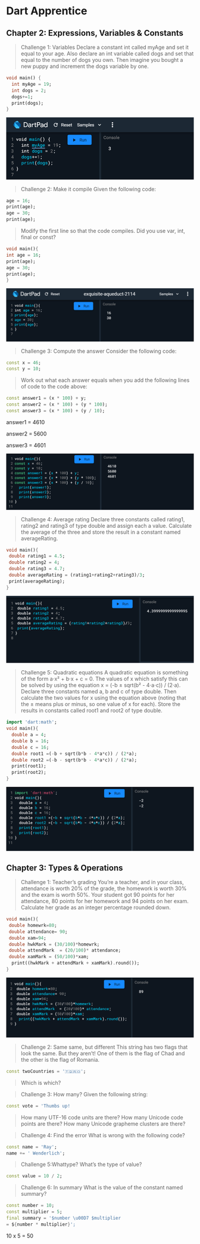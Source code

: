 # Dart Apprentice

## Chapter 2: Expressions, Variables & Constants

> Challenge 1: Variables
Declare a constant int called myAge and set it
equal to your age. Also declare an int variable
called dogs and set that equal to the number of
dogs you own. Then imagine you bought a new
puppy and increment the dogs variable by one.

````dart 
void main() {
  int myAge = 19;
  int dogs = 2;
  dogs+=1;
  print(dogs);
}
````
![Challenge 1](/image_2021-10-07_151559.png)

> Challenge 2: Make it compile
Given the following code:
````dart
age = 16;
print(age);
age = 30;
print(age);
````
> Modify the first line so that the code compiles.
Did you use var, int, final or const?

````dart
void main(){
int age = 16;
print(age);  
age = 30;
print(age);
}
````
![Challenge 2](/image_2021-10-07_152554.png)

> Challenge 3: Compute the answer
Consider the following code:
````dart
const x = 46;
const y = 10;
````
> Work out what each answer equals when you add
the following lines of code to the code above:
````dart
const answer1 = (x * 100) + y;
const answer2 = (x * 100) + (y * 100);
const answer3 = (x * 100) + (y / 10);
````
answer1 = 4610

answer2 = 5600

answer3 = 4601

![Challenge 3](/image_2021-10-07_153154.png)

> Challenge 4: Average rating
Declare three constants called rating1, rating2
and rating3 of type double and assign each a
value. Calculate the average of the three and
store the result in a constant named
averageRating.

````dart
void main(){
 double rating1 = 4.5;
 double rating2 = 4;
 double rating3 = 4.7;
 double averageRating = (rating1+rating2+rating3)/3;
 print(averageRating);
}
````
![Challenge 4 ](/image_2021-10-07_153728.png)

>Challenge 5: Quadratic equations
A quadratic equation is something of the form
a⋅x² + b⋅x + c = 0.
The values of x which satisfy this can be solved
by using the equation
x = (-b ± sqrt(b² - 4⋅a⋅c)) / (2⋅a).
Declare three constants named a, b and c of type
double. Then calculate the two values for x using
the equation above (noting that the ± means plus
or minus, so one value of x for each). Store the
results in constants called root1 and root2 of
type double. 

````dart
import 'dart:math';
void main(){
  double a = 4;
  double b = 16;
  double c = 16;
  double root1 =(-b + sqrt(b*b - 4*a*c)) / (2*a);
  double root2 =(-b - sqrt(b*b - 4*a*c)) / (2*a);
  print(root1);
  print(root2);
}
````
![Challenge 5](/image_2021-10-07_154253.png)

## Chapter 3: Types & Operations

> Challenge 1: Teacher’s grading
You’re a teacher, and in your class, attendance is
worth 20% of the grade, the homework is worth
30% and the exam is worth 50%. Your student
got 90 points for her attendance, 80 points for
her homework and 94 points on her exam.
Calculate her grade as an integer percentage
rounded down.

````dart
void main(){
 double homewrk=80;
 double attendance= 90;
 double xam=94;
 double hwkMark = (30/100)*homewrk;
 double attendMark  = (20/100)* attendance;
 double xamMark = (50/100)*xam;
  print((hwkMark + attendMark + xamMark).round());
}
````
![Challenge 1](/image_2021-10-07_155948.png)

>Challenge 2: Same same, but different
This string has two flags that look the same. But
they aren’t! One of them is the flag of Chad and
the other is the flag of Romania.
````dart
const twoCountries = '🇹🇩🇷🇴';
````
> Which is which?


>Challenge 3: How many?
Given the following string:
````dart
const vote = 'Thumbs up! 
````
>How many UTF-16 code units are there?
How many Unicode code points are there?
How many Unicode grapheme clusters are
there?


>Challenge 4: Find the error
What is wrong with the following code?
````dart
const name = 'Ray';
name += ' Wenderlich';
````

> Challenge 5:Whattype?
What’s the type of value?
````dart
const value = 10 / 2;
````

> Challenge 6: In summary
What is the value of the constant named summary?
````dart
const number = 10;
const multiplier = 5;
final summary = '$number \u00D7 $multiplier
= ${number * multiplier}';
````
10 x 5 = 50


